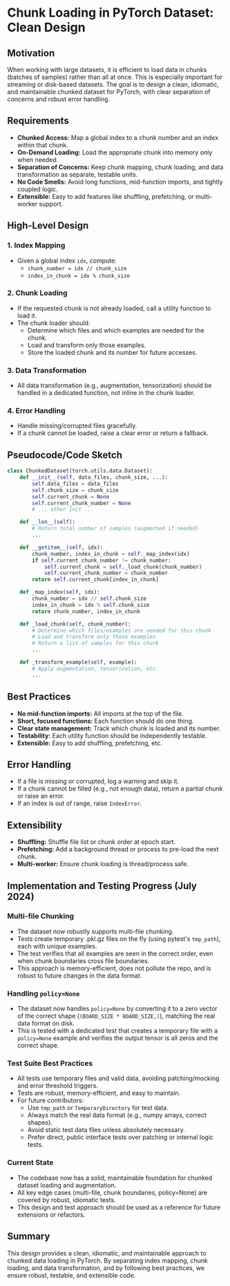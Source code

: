 # Chunk Loading in PyTorch Dataset: Clean Design

## Motivation

When working with large datasets, it is efficient to load data in chunks (batches of samples) rather than all at once. This is especially important for streaming or disk-based datasets. The goal is to design a clean, idiomatic, and maintainable chunked dataset for PyTorch, with clear separation of concerns and robust error handling.

## Requirements

- **Chunked Access:** Map a global index to a chunk number and an index within that chunk.
- **On-Demand Loading:** Load the appropriate chunk into memory only when needed.
- **Separation of Concerns:** Keep chunk mapping, chunk loading, and data transformation as separate, testable units.
- **No Code Smells:** Avoid long functions, mid-function imports, and tightly coupled logic.
- **Extensible:** Easy to add features like shuffling, prefetching, or multi-worker support.

## High-Level Design

### 1. Index Mapping

- Given a global index `idx`, compute:
  - `chunk_number = idx // chunk_size`
  - `index_in_chunk = idx % chunk_size`

### 2. Chunk Loading

- If the requested chunk is not already loaded, call a utility function to load it.
- The chunk loader should:
  - Determine which files and which examples are needed for the chunk.
  - Load and transform only those examples.
  - Store the loaded chunk and its number for future accesses.

### 3. Data Transformation

- All data transformation (e.g., augmentation, tensorization) should be handled in a dedicated function, not inline in the chunk loader.

### 4. Error Handling

- Handle missing/corrupted files gracefully.
- If a chunk cannot be loaded, raise a clear error or return a fallback.

## Pseudocode/Code Sketch

```python
class ChunkedDataset(torch.utils.data.Dataset):
    def __init__(self, data_files, chunk_size, ...):
        self.data_files = data_files
        self.chunk_size = chunk_size
        self.current_chunk = None
        self.current_chunk_number = None
        # ... other init ...

    def __len__(self):
        # Return total number of samples (augmented if needed)
        ...

    def __getitem__(self, idx):
        chunk_number, index_in_chunk = self._map_index(idx)
        if self.current_chunk_number != chunk_number:
            self.current_chunk = self._load_chunk(chunk_number)
            self.current_chunk_number = chunk_number
        return self.current_chunk[index_in_chunk]

    def _map_index(self, idx):
        chunk_number = idx // self.chunk_size
        index_in_chunk = idx % self.chunk_size
        return chunk_number, index_in_chunk

    def _load_chunk(self, chunk_number):
        # Determine which files/examples are needed for this chunk
        # Load and transform only those examples
        # Return a list of samples for this chunk
        ...

    def _transform_example(self, example):
        # Apply augmentation, tensorization, etc.
        ...
```

## Best Practices

- **No mid-function imports:** All imports at the top of the file.
- **Short, focused functions:** Each function should do one thing.
- **Clear state management:** Track which chunk is loaded and its number.
- **Testability:** Each utility function should be independently testable.
- **Extensible:** Easy to add shuffling, prefetching, etc.

## Error Handling

- If a file is missing or corrupted, log a warning and skip it.
- If a chunk cannot be filled (e.g., not enough data), return a partial chunk or raise an error.
- If an index is out of range, raise `IndexError`.

## Extensibility

- **Shuffling:** Shuffle file list or chunk order at epoch start.
- **Prefetching:** Add a background thread or process to pre-load the next chunk.
- **Multi-worker:** Ensure chunk loading is thread/process safe.

## Implementation and Testing Progress (July 2024)

### Multi-file Chunking
- The dataset now robustly supports multi-file chunking.
- Tests create temporary .pkl.gz files on the fly (using pytest's `tmp_path`), each with unique examples.
- The test verifies that all examples are seen in the correct order, even when chunk boundaries cross file boundaries.
- This approach is memory-efficient, does not pollute the repo, and is robust to future changes in the data format.

### Handling `policy=None`
- The dataset now handles `policy=None` by converting it to a zero vector of the correct shape (`(BOARD_SIZE * BOARD_SIZE,)`), matching the real data format on disk.
- This is tested with a dedicated test that creates a temporary file with a `policy=None` example and verifies the output tensor is all zeros and the correct shape.

### Test Suite Best Practices
- All tests use temporary files and valid data, avoiding patching/mocking and error threshold triggers.
- Tests are robust, memory-efficient, and easy to maintain.
- For future contributors:
  - Use `tmp_path` or `TemporaryDirectory` for test data.
  - Always match the real data format (e.g., numpy arrays, correct shapes).
  - Avoid static test data files unless absolutely necessary.
  - Prefer direct, public interface tests over patching or internal logic tests.

### Current State
- The codebase now has a solid, maintainable foundation for chunked dataset loading and augmentation.
- All key edge cases (multi-file, chunk boundaries, policy=None) are covered by robust, idiomatic tests.
- This design and test approach should be used as a reference for future extensions or refactors.

## Summary

This design provides a clean, idiomatic, and maintainable approach to chunked data loading in PyTorch. By separating index mapping, chunk loading, and data transformation, and by following best practices, we ensure robust, testable, and extensible code. 